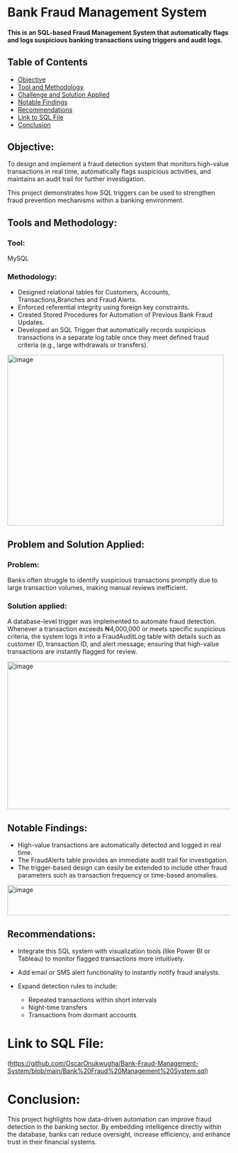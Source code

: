 # Bank Fraud Management System
#### This is an SQL-based Fraud Management System that automatically flags and logs suspicious banking transactions using triggers and audit logs.

## Table of Contents

- [Objective](#objective)
- [Tool and Methodology](#tools-and-methodology)
- [Challenge and Solution Applied](#challenge-and-solution-applied)
- [Notable Findings](#analysis-findings)
- [Recommendations](#recommendations)
- [Link to SQL File](#link-to-sql-file)
- [Conclusion ](#conclusion)

## Objective:

To design and implement a fraud detection system that monitors high-value transactions in real time, automatically flags suspicious activities, and maintains an audit trail for further investigation.

This project demonstrates how SQL triggers can be used to strengthen fraud prevention mechanisms within a banking environment.

## Tools and Methodology:
### Tool: 
MySQL

### Methodology:
- Designed relational tables for Customers, Accounts, Transactions,Branches and Fraud Alerts.
- Enforced referential integrity using foreign key constraints.
- Created Stored Procedures for Automation of Previous Bank Fraud Updates.
- Developed an SQL Trigger that automatically records suspicious transactions in a separate log table once they meet defined fraud criteria (e.g., large withdrawals or transfers).
<img width="488" height="385" alt="image" src="https://github.com/user-attachments/assets/f2b98ca6-371a-435a-a630-4a225b539bbf" />


## Problem and Solution Applied:
### Problem:
Banks often struggle to identify suspicious transactions promptly due to large transaction volumes, making manual reviews inefficient.

### Solution applied: 
A database-level trigger was implemented to automate fraud detection.
Whenever a transaction exceeds ₦4,000,000 or meets specific suspicious criteria, the system logs it into a FraudAuditLog table with details such as customer ID, transaction ID, and alert message; ensuring that high-value transactions are instantly flagged for review.

<img width="526" height="333" alt="image" src="https://github.com/user-attachments/assets/dd3bde40-1d70-4ae3-910e-c464e134398d" />

## Notable Findings:
- High-value transactions are automatically detected and logged in real time.
- The FraudAlerts table provides an immediate audit trail for investigation.
- The trigger-based design can easily be extended to include other fraud parameters such as transaction frequency or time-based anomalies.
<img width="533" height="68" alt="image" src="https://github.com/user-attachments/assets/7824ace0-c97f-4357-b62e-a843d7b589eb" />

## Recommendations:

- Integrate this SQL system with visualization tools (like Power BI or Tableau) to monitor flagged transactions more intuitively.
- Add email or SMS alert functionality to instantly notify fraud analysts.
- Expand detection rules to include:

  - Repeated transactions within short intervals
  - Night-time transfers
  - Transactions from dormant accounts
    
# Link to SQL File: 

(https://github.com/OscarOnukwugha/Bank-Fraud-Management-System/blob/main/Bank%20Fraud%20Management%20System.sql)

# Conclusion:

This project highlights how data-driven automation can improve fraud detection in the banking sector.
By embedding intelligence directly within the database, banks can reduce oversight, increase efficiency, and enhance trust in their financial systems.

